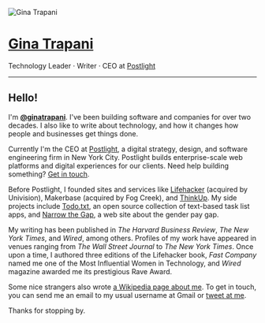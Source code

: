 ![Gina Trapani](https://1.gravatar.com/avatar/44230311a3dcd684b6c5f81bf2ec9f60?s=200&d=mm&r=g)

# [Gina Trapani](/)

Technology Leader · Writer · CEO at [Postlight](https://postlight.com/)

---

## Hello!

I'm **[@ginatrapani](https://twitter.com/ginatrapani)**. I've been building software and companies for over two decades. I also like to write about technology, and how it changes how people and businesses get things done.

Currently I'm the CEO at [Postlight](https://postlight.com), a digital strategy, design, and software engineering firm in New York City. Postlight builds enterprise-scale web platforms and digital experiences for our clients. Need help building something? [Get in touch](https://postlight.com/).

Before Postlight, I founded sites and services like [Lifehacker](http://lifehacker.com) (acquired by Univision), Makerbase (acquired by Fog Creek), and [ThinkUp](http://www.nytimes.com/2015/01/01/technology/personaltech/thinkup-helps-the-social-network-user-see-the-online-self.html?_r=0). My side projects include [Todo.txt](https://todotxt.org), an open source collection of text-based task list apps, and [Narrow the Gap](https://narrowthegap.co), a web site about the gender pay gap.

My writing has been published in _The Harvard Business Review_, _The New York Times_, and _Wired_, among others. Profiles of my work have appeared in venues ranging from _The Wall Street Journal_ to _The New York Times_. Once upon a time, I authored three editions of the Lifehacker book, _Fast Company_ named me one of the Most Influential Women in Technology, and _Wired_ magazine awarded me its prestigious Rave Award.

Some nice strangers also wrote [a Wikipedia page about me](http://en.wikipedia.org/wiki/Gina_Trapani). To get in touch, you can send me an email to my usual username at Gmail or [tweet at me](https://twitter.com/ginatrapani).

Thanks for stopping by.
